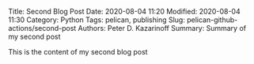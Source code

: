 Title: Second Blog Post
Date: 2020-08-04 11:20
Modified: 2020-08-04 11:30
Category: Python
Tags: pelican, publishing
Slug: pelican-github-actions/second-post
Authors: Peter D. Kazarinoff
Summary: Summary of my second post

This is the content of my second blog post
